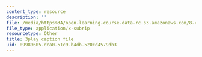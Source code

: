```yaml
---
content_type: resource
description: ''
file: /media/https%3A/open-learning-course-data-rc.s3.amazonaws.com/8-422-atomic-and-optical-physics-ii-spring-2013/09989605dca051c9b4db520cd4579db3_lJOuPmI--5c.vtt
file_type: application/x-subrip
resourcetype: Other
title: 3play caption file
uid: 09989605-dca0-51c9-b4db-520cd4579db3
---
```

